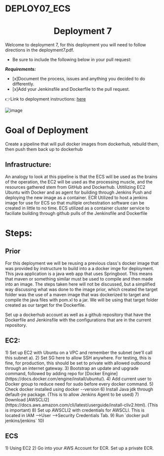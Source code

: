 # DEPLOY07_ECS
<h1 align=center>Deployment 7</h1>

Welcome to deployment 7, for this deployment you will need to follow directions in the deployment7.pdf.   

- Be sure to include the following below in your pull request: 

***Requirements:*** 
- [x]Document the process, issues and anything you decided to do differently.
- [x]Add your Jenkinsfile and Dockerfile to the pull request.

👉Link to deployment instructions: [here](https://github.com/kura-labs-org/DEPLOY7_ECS/blob/main/Deployment%237.pdf)  

![image](https://devops4solutions.com/wp-content/uploads/2020/09/Dockerpublish.png)

<h1>Goal of Deployment</h1>
Create a pipeline that will pull docker images from dockerhub, rebuild them, then push them back up to dockerhub
<h2>Infrastructure:</h2>
An analogy to look at this pipeline is that the ECS will be used as the brains of the operation, the EC2 will be used as the processing muscle, and the resources gathered stem from GitHub and Dockerhub.
Utitilizing EC2 Ubuntu with Docker and as agent for building through Jenkins Push and deploying the new image as a container.
ECR Utilized to host a jenkins image for use for ECS so that multiple orchestration software can be created in little to no time.
ECS utilized as a container cluster service to faciliate building through github pulls of the Jenkinsfile and Dockerfile

<h1>Steps:</h2>
<h2>Prior</h2>
For this deployment we will be reusing a previous class's docker image that was provided by instructure to build into a a docker imge for deployment. This java application is a java web app that uses Springboot. This means that maven or something similar must be used to compile and then made into an image. The steps taken here will not be discussed, but a simplified way discussing what was done to the image prior, which created the target folder was the use of a maven image that was dockerized to target and compile the java files with pom.xl to a jar. We will be using that target folder created as our target for the Dockerfile.

Set up a dockerhub account as well as a github repository that have the Dockerfile and Jenkinsfile with the configurations that are in the current repository.

<h2>EC2:</h2>
1) Set up EC2 with Ubuntu on a VPC and remember the subnet (we'll call this subnet a).
2) Set SG here to allow SSH anywhere. For testing, this is fine, for production, this should be set to private with allowed outbound through an internet gateway.
3) Bootstrap an update and upgrade command, followed by adding repo for [Docker Engine](https://docs.docker.com/engine/install/ubuntu/).
4) Add current user to Docker group to reduce need for sudo before every docker command.
5) Check docker installed using docker --version
6) Install Java jdk through default-jre package. (This is to allow Jenkins Agent to be used)
7) Download [AWSCLI2](https://docs.aws.amazon.com/cli/latest/userguide/install-cliv2.html). (This is important)
8) Set up AWSCLI2 with credentials for AWSCLI. This is located in IAM -->User -->Security Credentials Tab.
9) Run `docker pull jenkins/jenkins`
10) 

<h2>ECS</h2>
1) Using EC2 
2) Go into your AWS Account for ECR. Set up a private ECR.
